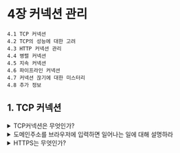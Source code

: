 # 4장 커넥션 관리

```
4.1 TCP 커넥션
4.2 TCP의 성능에 대한 고려
4.3 HTTP 커넥션 관리
4.4 병렬 커넥션
4.5 지속 커넥션
4.6 파이프라인 커넥션
4.7 커넥션 끊기에 대한 미스터리
4.8 추가 정보
```

## 1. TCP 커넥션

  <details>
  <summary>TCP커넥션은 무엇인가?</summary>
  
  - 클라이언트 컴퓨터(앱)과 서버 컴퓨터(앱)의 **TCP/IP 커넥션**이다.
  - **세계 어디서든** 맺을 수 있다.
  - 커넥션을 맺으면 주고받는 메시지들은 **손상**되거나 **순서**가 바뀌지 않고 **안전**하게 **전달**된다.
    - TCP/IP는 데이터 **스트림**을 **세그먼트**라는 단위로 나누고, **IP패킷**이라는 봉투에 담아 인터넷을 통해 데이터를 전달한다.

  </details>

  <details>
  <summary>도메인주소를 브라우저에 입력하면 일어나는 일에 대해 설명하라</summary>

[참고 - 주소창에 naver.com을 치면 일어나는 일](https://github.com/WooVictory/Ready-For-Tech-Interview/blob/master/Network/%EC%A3%BC%EC%86%8C%EC%B0%BD%EC%97%90%20naver.com%EC%9D%84%20%EC%B9%98%EB%A9%B4%20%EC%9D%BC%EC%96%B4%EB%82%98%EB%8A%94%20%EC%9D%BC.md)

1. 브라우저가 url주소라는 **호스트명**을 추출한다.
2. 브라우저가 DNS를 통해서 이 호스트명에 대한 **ip주소**를 찾는다.
3. 브라우저가 **포트번호**를 얻는다.
4. 브라우저가 ip주소의 포트번호로 **TCP커넥션을 생성**한다.
5. 브라우저가 서버로 http get요청 메시지를 보낸다.
6. 브라우저가 서버로부터 온 http응답 메시지를 읽는다.
7. 브라우저가 **커넥션을 끊는다**.

  </details>

  <details>
  <summary>HTTPS는 무엇인가?</summary>
  
  - https는 http에 보안기능을 더했다.
  - TLS(Transport Layer Security) 혹은 SSL(Secure Socker Layer)이라 불린다.
  - http와 tcp사이에 있는 암호화 계층이다.

  </details>
